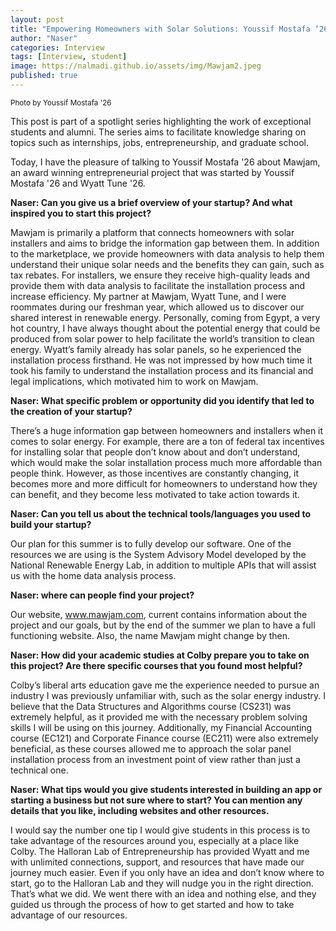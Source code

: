 ```yaml
---
layout: post
title: "Empowering Homeowners with Solar Solutions: Youssif Mostafa ‘26 and Mawjam"
author: "Naser"
categories: Interview
tags: [Interview, student]
image: https://nalmadi.github.io/assets/img/Mawjam2.jpeg
published: true
---
```

<meta name="image" property="og:image" content="https://nalmadi.github.io/assets/img/Mawjam2.jpeg">
<sup>Photo by Youssif Mostafa '26</sup>
  

This post is part of a spotlight series highlighting the work of exceptional students and alumni.  The series aims to facilitate knowledge sharing on topics such as internships, jobs, entrepreneurship, and graduate school.  


Today, I have the pleasure of talking to Youssif Mostafa '26 about Mawjam, an award winning entrepreneurial project that was started by Youssif Mostafa '26 and Wyatt Tune '26.


**Naser: Can you give us a brief overview of your startup? And what inspired you to start this project?**


Mawjam is primarily a platform that connects homeowners with solar installers and aims to bridge the information gap between them. In addition to the marketplace, we provide homeowners with data analysis to help them understand their unique solar needs and the benefits they can gain, such as tax rebates. For installers, we ensure they receive high-quality leads and provide them with data analysis to facilitate the installation process and increase efficiency. My partner at Mawjam, Wyatt Tune, and I were roommates during our freshman year, which allowed us to discover our shared interest in renewable energy. Personally, coming from Egypt, a very hot country, I have always thought about the potential energy that could be produced from solar power to help facilitate the world’s transition to clean energy. Wyatt’s family already has solar panels, so he experienced the installation process firsthand. He was not impressed by how much time it took his family to understand the installation process and its financial and legal implications, which motivated him to work on Mawjam.


**Naser: What specific problem or opportunity did you identify that led to the creation of your startup?**


There’s a huge information gap between homeowners and installers when it comes to solar energy. For example, there are a ton of federal tax incentives for installing solar that people don’t know about and don’t understand, which would make the solar installation process much more affordable than people think. However, as those incentives are constantly changing, it becomes more and more difficult for homeowners to understand how they can benefit, and they become less motivated to take action towards it.


**Naser: Can you tell us about the technical tools/languages you used to build your startup?**


Our plan for this summer is to fully develop our software. One of the resources we are using is the System Advisory Model developed by the National Renewable Energy Lab, in addition to multiple APIs that will assist us with the home data analysis process.


**Naser: where can people find your project?**


Our website, www.mawjam.com, current contains information about the project and our goals, but by the end of the summer we plan to have a full functioning website.
Also, the name Mawjam might change by then.


**Naser: How did your academic studies at Colby prepare you to take on this project? Are there
specific courses that you found most helpful?**


Colby’s liberal arts education gave me the experience needed to pursue an industry I was previously unfamiliar with, such as the solar energy industry. I believe that the Data Structures and Algorithms course (CS231) was extremely helpful, as it provided me with the necessary problem solving skills I will be using on this journey. Additionally, my Financial Accounting course (EC121) and Corporate Finance course (EC211) were also extremely beneficial, as these courses allowed me to approach the solar panel installation process from an investment point of view rather than just a technical one.


**Naser: What tips would you give students interested in building an app or starting a business but not
sure where to start? You can mention any details that you like, including websites and other
resources.**


I would say the number one tip I would give students in this process is to take advantage of the
resources around you, especially at a place like Colby. The Halloran Lab of Entrepreneurship has
provided Wyatt and me with unlimited connections, support, and resources that have made our
journey much easier. Even if you only have an idea and don’t know where to start, go to the Halloran
Lab and they will nudge you in the right direction. That’s what we did. We went there with an idea and
nothing else, and they guided us through the process of how to get started and how to take
advantage of our resources.
